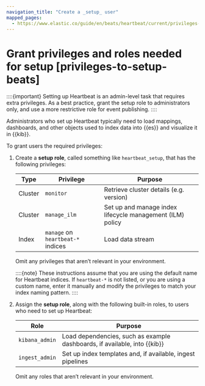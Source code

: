 ```yaml
---
navigation_title: "Create a _setup_ user"
mapped_pages:
  - https://www.elastic.co/guide/en/beats/heartbeat/current/privileges-to-setup-beats.html
---
```


# Grant privileges and roles needed for setup [privileges-to-setup-beats]


::::{important}
Setting up Heartbeat is an admin-level task that requires extra privileges. As a best practice, grant the setup role to administrators only, and use a more restrictive role for event publishing.
::::


Administrators who set up Heartbeat typically need to load mappings, dashboards, and other objects used to index data into {{es}} and visualize it in {{kib}}.

To grant users the required privileges:

1. Create a **setup role**, called something like `heartbeat_setup`, that has the following privileges:

    | Type | Privilege | Purpose |
    | --- | --- | --- |
    | Cluster | `monitor` | Retrieve cluster details (e.g. version) |
    | Cluster | `manage_ilm` | Set up and manage index lifecycle management (ILM) policy |
    | Index | `manage` on `heartbeat-*` indices | Load data stream |

    Omit any privileges that aren’t relevant in your environment.

    ::::{note}
    These instructions assume that you are using the default name for Heartbeat indices. If `heartbeat-*` is not listed, or you are using a custom name, enter it manually and modify the privileges to match your index naming pattern.
    ::::

2. Assign the **setup role**, along with the following built-in roles, to users who need to set up Heartbeat:

    | Role | Purpose |
    | --- | --- |
    | `kibana_admin` | Load dependencies, such as example dashboards, if available, into {{kib}} |
    | `ingest_admin` | Set up index templates and, if available, ingest pipelines |

    Omit any roles that aren’t relevant in your environment.


